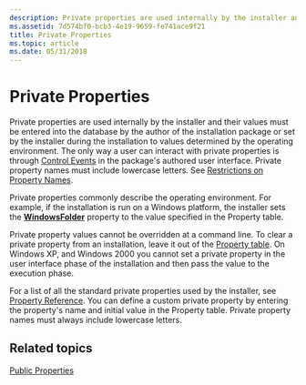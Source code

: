 ```yaml
---
description: Private properties are used internally by the installer and their values must be entered into the database by the author of the installation package or set by the installer during the installation to values determined by the operating environment.
ms.assetid: 7d574bf0-bcb3-4e19-9659-fe741ace9f21
title: Private Properties
ms.topic: article
ms.date: 05/31/2018
---
```


# Private Properties

Private properties are used internally by the installer and their values must be entered into the database by the author of the installation package or set by the installer during the installation to values determined by the operating environment. The only way a user can interact with private properties is through [Control Events](control-events.md) in the package's authored user interface. Private property names must include lowercase letters. See [Restrictions on Property Names](restrictions-on-property-names.md).

Private properties commonly describe the operating environment. For example, if the installation is run on a Windows platform, the installer sets the [**WindowsFolder**](windowsfolder.md) property to the value specified in the Property table.

Private property values cannot be overridden at a command line. To clear a private property from an installation, leave it out of the [Property table](property-table.md). On Windows XP, and Windows 2000 you cannot set a private property in the user interface phase of the installation and then pass the value to the execution phase.

For a list of all the standard private properties used by the installer, see [Property Reference](property-reference.md). You can define a custom private property by entering the property's name and initial value in the Property table. Private property names must always include lowercase letters.

## Related topics

<dl> <dt>

[Public Properties](public-properties.md)
</dt> </dl>

 

 



